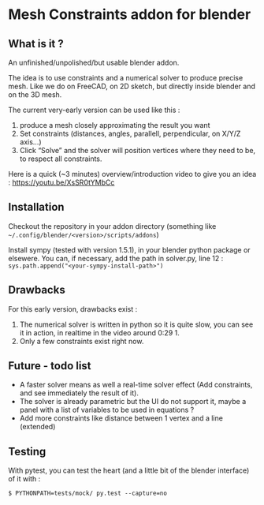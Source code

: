 # Mesh Constraints addon for blender

## What is it ?

An unfinished/unpolished/but usable blender addon.

The idea is to use constraints and a numerical solver to produce precise mesh.
Like we do on FreeCAD, on 2D sketch, but directly inside blender and on the 3D mesh.

The current very-early version can be used like this :

1. produce a mesh closely approximating the result you want
2. Set constraints (distances, angles, parallell, perpendicular, on X/Y/Z axis…)
3. Click “Solve” and the solver will position vertices where they need to be, to respect all constraints.

Here is a quick (~3 minutes) overview/introduction video to give you an idea : https://youtu.be/XsSR0tYMbCc

## Installation

Checkout the repository in your addon directory (something like `~/.config/blender/<version>/scripts/addons`)

Install sympy (tested with version 1.5.1), in your blender python package or elsewere.
You can, if necessary, add the path in solver.py, line 12 : `sys.path.append("<your-sympy-install-path>")`

## Drawbacks

For this early version, drawbacks exist :

1. The numerical solver is written in python so it is quite slow, you can see it in action, in realtime in the video around 0:29 1.
2. Only a few constraints exist right now.


## Future - todo list

- A faster solver means as well a real-time solver effect (Add constraints, and see immediately the result of it).
- The solver is already parametric but the UI do not support it, maybe a panel with a list of variables to be used in equations ?
- Add more constraints like distance between 1 vertex and a line (extended)


## Testing

With pytest, you can test the heart (and a little bit of the blender interface) of it with :

```
$ PYTHONPATH=tests/mock/ py.test --capture=no
```
